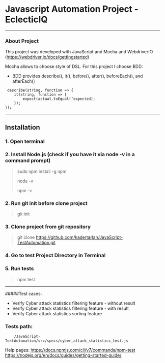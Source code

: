 # Javascript Automation Project - EclecticIQ
------------


### About Project

This project was developed with JavaScript and Mocha and WebdriverIO (https://webdriver.io/docs/gettingstarted)

 Mocha allows to choose style of DSL. For this project I choose BDD:
- BDD provides describe(), it(), before(), after(), beforeEach(), and afterEach()
```
 describe(string, function => { 
    it(string, function => {
        expect(actual.toEqual(‘expected); 
    });
});

```
-------------
## Installation
### 1. Open terminal
### 2.  Install Node.js (check if you have it via node -v in a command prompt)
>sudo npm install -g npm
> 
>node -v
> 
>npm -v

### 2. Run git init before clone project
>git init
### 3. Clone project from git repository
>git clone https://github.com/kadertarlan/JavaScript-TestAutomation.git

### 4. Go to test Project Directory in Terminal
### 5. Run tests      
>npm test


------------
#####Test cases:
- Verify Cyber attack statistics filtering feature - without result
- Verify Cyber attack statistics filtering feature - with result
- Verify Cyber attack statistics sorting feature

### Tests path:
        /JavaScript-TestAutomation/src/specs/cyber_attack_statistics_test.js


Help pages:
https://docs.npmjs.com/cli/v7/commands/npm-test
https://nodejs.org/en/docs/guides/getting-started-guide/


